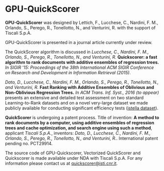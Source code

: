 GPU-QuickScorer
======================

**GPU-QuickScorer** was designed by Lettich, F., Lucchese, C., Nardini, F. M., Orlando, S., Perego, R., Tonellotto, N., and Venturini, R. with the support of Tiscali S.p.A. 

GPU-QuickScorer is presented in a journal article currently under review.

The QuickScorer algorithm is discussed in *Lucchese, C., Nardini, F. M., Orlando, S., Perego, R., Tonellotto, N., and Venturini, R.* **Quickscorer: a fast algorithm to rank documents with additive ensembles of regression trees.** *In SIGIR '15: Proceedings of the 38th International ACM SIGIR Conference on Research and Development in Information Retrieval (2015)*.

*Dato, D., Lucchese, C., Nardini, F. M., Orlando, S., Perego, R., Tonellotto, N., and Venturini, R.* **Fast Ranking with Additive Ensembles of Oblivious and Non-Oblivious Regression Trees.** *In  ACM Trans. Inf. Syst., 2016 (to appear)* presents an extensive and detailed test assessment on two standard Learning-to-Rank datasets and on a novel very-large dataset we made publicly available for conducting significant efficiency tests ([istella dataset](http://blog.istella.it/istella-learning-to-rank-dataset/)).

**QuickScorer** is undergoing a patent process. Title of invention: **A method to rank documents by a computer, using additive ensembles of regression trees and cache optimization, and search engine using such a method**, applicant *Tiscali S.p.A.*, inventors: *Dato, D., Lucchese, C., Nardini, F. M., Orlando, S., Perego, R., Tonellotto, N., and Venturini, R.*. International patent pending no. PCT29914.

The source code of GPU-Quickscorer, Vectorized QuickScorer and Quickscorer is made available under NDA with Tiscali S.p.A. For any information please contact us at quickscorer@isti.cnr.it.
